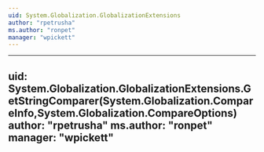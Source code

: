 ```yaml
---
uid: System.Globalization.GlobalizationExtensions
author: "rpetrusha"
ms.author: "ronpet"
manager: "wpickett"
---
```


---
uid: System.Globalization.GlobalizationExtensions.GetStringComparer(System.Globalization.CompareInfo,System.Globalization.CompareOptions)
author: "rpetrusha"
ms.author: "ronpet"
manager: "wpickett"
---
